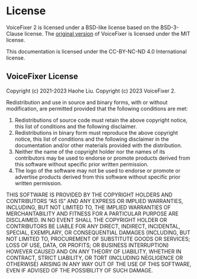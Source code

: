 # License

VoiceFixer 2 is licensed under a BSD-like license based on the BSD-3-Clause license. The [original version](https://github.com/haoheliu/voicefixer) of VoiceFixer is licensed under the MIT license.

This documentation is licensed under the CC-BY-NC-ND 4.0 International license.

## VoiceFixer License

Copyright (c) 2021-2023 Haohe Liu. Copyright (c) 2023 VoiceFixer 2.

Redistribution and use in source and binary forms, with or without modification, are permitted provided that the following conditions are met:

   1. Redistributions of source code must retain the above copyright notice, this list of conditions and the following disclaimer.
   2. Redistributions in binary form must reproduce the above copyright notice, this list of conditions and the following disclaimer in the documentation and/or other materials provided with the distribution.
   3. Neither the name of the copyright holder nor the names of its contributors may be used to endorse or promote products derived from this software without specific prior written permission.
   4. The logo of the software may not be used to endorse or promote or advertise products derived from this software without specific prior written permission.

THIS SOFTWARE IS PROVIDED BY THE COPYRIGHT HOLDERS AND CONTRIBUTORS “AS IS” AND ANY EXPRESS OR IMPLIED WARRANTIES, INCLUDING, BUT NOT LIMITED TO, THE IMPLIED WARRANTIES OF MERCHANTABILITY AND FITNESS FOR A PARTICULAR PURPOSE ARE DISCLAIMED. IN NO EVENT SHALL THE COPYRIGHT HOLDER OR CONTRIBUTORS BE LIABLE FOR ANY DIRECT, INDIRECT, INCIDENTAL, SPECIAL, EXEMPLARY, OR CONSEQUENTIAL DAMAGES (INCLUDING, BUT NOT LIMITED TO, PROCUREMENT OF SUBSTITUTE GOODS OR SERVICES; LOSS OF USE, DATA, OR PROFITS; OR BUSINESS INTERRUPTION) HOWEVER CAUSED AND ON ANY THEORY OF LIABILITY, WHETHER IN CONTRACT, STRICT LIABILITY, OR TORT (INCLUDING NEGLIGENCE OR OTHERWISE) ARISING IN ANY WAY OUT OF THE USE OF THIS SOFTWARE, EVEN IF ADVISED OF THE POSSIBILITY OF SUCH DAMAGE.


